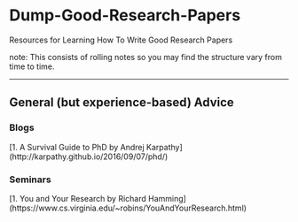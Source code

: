 # Dump-Good-Research-Papers
Resources for Learning How To Write Good Research Papers

note: This consists of rolling notes so you may find the structure vary from time to time. 


-----
## General (but experience-based) Advice
<h3 id="blog01">Blogs</h3>
[1. A Survival Guide to PhD by Andrej Karpathy](http://karpathy.github.io/2016/09/07/phd/)

<h3 id="seminar02">Seminars</h3>
[1.  You and Your Research by Richard Hamming](https://www.cs.virginia.edu/~robins/YouAndYourResearch.html) 

